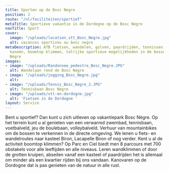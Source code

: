 ```yaml
---
title: Sporten op de Bosc Negre
position: 2
route: "/nl/faciliteiten/sportief"
metaTitle: Sportieve vakantie in de Dordogne op de Bosc Negre
navTitle: Sport
cover:
  image: "/uploads/location_vtt_Bosc_Negre.jpg"
  alt: vacances sportives au bosc negre
metaDescription: ATB fietsen, wandelen, golven, paardrijden, tennissen, bergbeklimmen,
  kanoën, boomtop klimmen, talrijke sportieve mogelijkheden in de bossen rond Bosc
  Nègre
images:
- image: "/uploads/Randonnee_pedestre_Bosc_Negre.JPG"
  alt: Wandelaan rond de Bosc Negre
- image: "/uploads/jogging_Bosc_Negre.jpg"
  alt: 
- image: "/uploads/Tennis_Bosc_Negre_2.JPG"
  alt: Tennisbaan Bosc Negre
- image: "/uploads/vtt-en-dordogne.jpg"
  alt: 'Fietsen in de Dordogne '
layout: Service
---
```


Bent u sportief?
Dan kunt u zich uitleven op vakantiepark Bosc Nègre. Op het terrein kunt u al genieten van een verwarmd zwembad, tennisbaan, voetbalveld, jeu de boulebaan, volleybalveld.
Verhuur van mountainbikes om de bossen te verkennen in de directe omgeving. We lenen u fiets- en wandelroutes naar kasteel Biron, Lacapelle Biron of nog verder.
Kent u al de activiteit boomtop klimmen? Op Parc en Ciel biedt men 8 parcours met 700 obstakels voor alle leeftijden en alle niveaus.
Leren wandklimmen of door de grotten kruipen, abseilen vanaf een kasteel of paardrijden het is allemaal om minder als een kwartier rijden bij ons vandaan. Kanovaren op de Dordogne dat is pas genieten van de natuur in alle rust.
